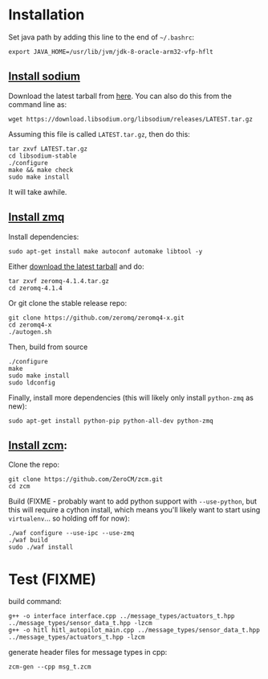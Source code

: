 # Installation

Set java path by adding this line to the end of `~/.bashrc`:
```
export JAVA_HOME=/usr/lib/jvm/jdk-8-oracle-arm32-vfp-hflt
```

## [Install sodium](https://libsodium.gitbook.io/doc/installation)

Download the latest tarball from [here](https://download.libsodium.org/libsodium/releases). You can also do this from the command line as:
```
wget https://download.libsodium.org/libsodium/releases/LATEST.tar.gz
```
Assuming this file is called `LATEST.tar.gz`, then do this:
```
tar zxvf LATEST.tar.gz 
cd libsodium-stable 
./configure 
make && make check 
sudo make install 
```
It will take awhile.

## [Install zmq](http://zeromq.org/)

Install dependencies:
```
sudo apt-get install make autoconf automake libtool -y 
```
Either [download the latest tarball](http://zeromq.org/intro:get-the-software) and do:
```
tar zxvf zeromq-4.1.4.tar.gz
cd zeromq-4.1.4
```
Or git clone the stable release repo:
```
git clone https://github.com/zeromq/zeromq4-x.git
cd zeromq4-x
./autogen.sh
```
Then, build from source
```
./configure
make
sudo make install
sudo ldconfig
```
Finally, install more dependencies (this will likely only install `python-zmq` as new):
```
sudo apt-get install python-pip python-all-dev python-zmq
```

## [Install zcm](https://github.com/ZeroCM/zcm):

Clone the repo:
```
git clone https://github.com/ZeroCM/zcm.git
cd zcm
```
Build (FIXME - probably want to add python support with `--use-python`, but this will require a cython install, which means you'll likely want to start using `virtualenv`... so holding off for now):
```
./waf configure --use-ipc --use-zmq
./waf build
sudo ./waf install 
```


# Test (FIXME)

build command: 
```
g++ -o interface interface.cpp ../message_types/actuators_t.hpp ../message_types/sensor_data_t.hpp -lzcm
g++ -o hitl hitl_autopilot_main.cpp ../message_types/sensor_data_t.hpp ../message_types/actuators_t.hpp -lzcm
```

generate header files for message types in cpp: 
```
zcm-gen --cpp msg_t.zcm 
```


